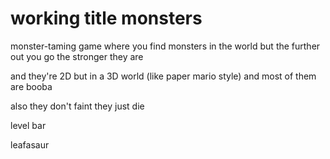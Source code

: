 # working title monsters

monster-taming game where you find monsters in the world but the further out you go the stronger they are

and they're 2D but in a 3D world (like paper mario style) and most of them are booba

also they don't faint they just die

level bar

leafasaur

